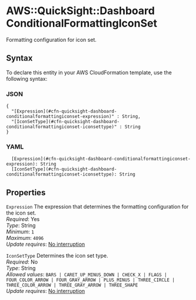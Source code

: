 # AWS::QuickSight::Dashboard ConditionalFormattingIconSet<a name="aws-properties-quicksight-dashboard-conditionalformattingiconset"></a>

Formatting configuration for icon set\.

## Syntax<a name="aws-properties-quicksight-dashboard-conditionalformattingiconset-syntax"></a>

To declare this entity in your AWS CloudFormation template, use the following syntax:

### JSON<a name="aws-properties-quicksight-dashboard-conditionalformattingiconset-syntax.json"></a>

```
{
  "[Expression](#cfn-quicksight-dashboard-conditionalformattingiconset-expression)" : String,
  "[IconSetType](#cfn-quicksight-dashboard-conditionalformattingiconset-iconsettype)" : String
}
```

### YAML<a name="aws-properties-quicksight-dashboard-conditionalformattingiconset-syntax.yaml"></a>

```
  [Expression](#cfn-quicksight-dashboard-conditionalformattingiconset-expression): String
  [IconSetType](#cfn-quicksight-dashboard-conditionalformattingiconset-iconsettype): String
```

## Properties<a name="aws-properties-quicksight-dashboard-conditionalformattingiconset-properties"></a>

`Expression`  <a name="cfn-quicksight-dashboard-conditionalformattingiconset-expression"></a>
The expression that determines the formatting configuration for the icon set\.  
*Required*: Yes  
*Type*: String  
*Minimum*: `1`  
*Maximum*: `4096`  
*Update requires*: [No interruption](https://docs.aws.amazon.com/AWSCloudFormation/latest/UserGuide/using-cfn-updating-stacks-update-behaviors.html#update-no-interrupt)

`IconSetType`  <a name="cfn-quicksight-dashboard-conditionalformattingiconset-iconsettype"></a>
Determines the icon set type\.  
*Required*: No  
*Type*: String  
*Allowed values*: `BARS | CARET_UP_MINUS_DOWN | CHECK_X | FLAGS | FOUR_COLOR_ARROW | FOUR_GRAY_ARROW | PLUS_MINUS | THREE_CIRCLE | THREE_COLOR_ARROW | THREE_GRAY_ARROW | THREE_SHAPE`  
*Update requires*: [No interruption](https://docs.aws.amazon.com/AWSCloudFormation/latest/UserGuide/using-cfn-updating-stacks-update-behaviors.html#update-no-interrupt)